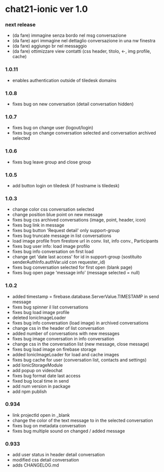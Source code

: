 # chat21-ionic ver 1.0

### next release 
- (da fare) immagine senza bordo nel msg conversazione
- (da fare) apri immagine nel dettaglio conversazione in una nw finestra
- (da fare) aggiungo br nel messaggio
- (da fare) ottimizzare view contatti (css header, titolo, <-, img profile, cache)

### 1.0.11
- enables authentication outside of tiledesk domains

### 1.0.8
- fixes bug on new conversation (detail conversation hidden)

### 1.0.7
- fixes bug on change user (logout/login)
- fixes bug on change conversation selected and conversation archived selected

### 1.0.6
- fixes bug leave group and close group

### 1.0.5
- add button login on tiledesk (if hostname is tiledesk)

### 1.0.3 
- change color css conversation selected
- change position blue point on new message
- fixes bug css archived conversations (image, point, header, icon)
- fixes bug link in message
- fixes bug button 'Request detail' only support-group
- fixes bug truncate message in list conversations
- load image profile from firestore url in conv. list, info conv., Participants 
- fixes bug user info: load image profilo
- fixes bug info conversation on first load
- change get 'date last access' for id in support-group (sostituito senderAuthInfo.authVar.uid con requester_id)
- fixes bug conversation selected for first open (blank page)
- fixes bug open page 'message info' (message selected = null) 


### 1.0.2
- added timestamp =  firebase.database.ServerValue.TIMESTAMP in send message
- fixes bug spinner il list conversations
- fixes bug load image profile
- deleted IonicImageLoader
- fixes bug info conversation (load image) in archived conversations
- change css in the header of list conversation
- added number of conversations with new messages
- fixes bug image conversation in info conversation
- change css in the conversation list (new message, close message)
- fixes bug load image on firebase storage
- added IonicImageLoader for load and cache images
- fixes bug cache for user (conversation list, contacts and settings)
- add IonicStorageModule
- add popup on videochat
- fixes bug format date last access
- fixed bug local time in send
- add num version in package
- add npm publish

### 0.934
- link projectId open in _blank
- change the color of the text message to in the selected conversation
- fixes bug on metadata conversation
- fixes bug multiple sound on changed / added message

### 0.933
- add user status in header detail conversation
- modified css detail conversation
- adds CHANGELOG.md